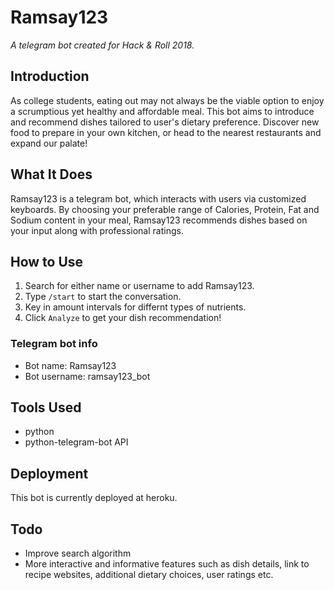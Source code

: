 # Ramsay123

*A telegram bot created for Hack & Roll 2018.*

## Introduction

As college students, eating out may not always be the viable option to enjoy a scrumptious yet healthy and affordable meal. This bot aims to introduce and recommend dishes tailored to user's dietary preference. Discover new food to prepare in your own kitchen, or head to the nearest restaurants and expand our palate!

## What It Does

Ramsay123 is a telegram bot, which interacts with users via customized keyboards. By choosing your preferable range of Calories, Protein, Fat and Sodium content in your meal, Ramsay123 recommends dishes based on your input along with professional ratings.

## How to Use

1. Search for either name or username to add Ramsay123.
2. Type `/start` to start the conversation.
3. Key in amount intervals for differnt types of nutrients.
4. Click `Analyze` to get your dish recommendation!

### Telegram bot info

* Bot name: Ramsay123
* Bot username: ramsay123_bot

## Tools Used

* python
* python-telegram-bot API

## Deployment

This bot is currently deployed at heroku.

## Todo

* Improve search algorithm
* More interactive and informative features such as dish details, link to recipe websites, additional dietary choices, user ratings etc.

